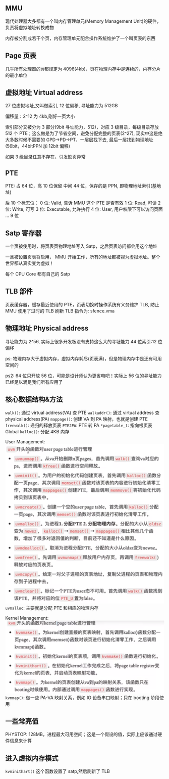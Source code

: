 ## MMU

现代处理器大多都有一个叫内存管理单元(Memory Management Unit)的硬件，负责将虚拟地址转换成物

内存被分割成若干个页，内存管理单元配合操作系统维护了一个叫页表的东西

## Page 页表

几乎所有处理器的`页`都规定为 4096(4kb)，页在物理内存中是连续的，内存分片的最小单位

## 虚拟地址 Virtual address

27 位虚拟地址,又叫做索引, 12 位偏移, 寻址能力为 512GB

偏移量：2^12 为 4kb,刚好一页大小

索引部分又被分为 3 部分(9bit 寻址能力，512)，对应 3 级目录，每级目录存放 512 个 PTE；这么做是为了节省空间，避免分配完整的页表(2^27), 现实中这是绝大多数时候不需要的
GPD->PD->PT，一层层找下去, 最后一层找到物理地址(56bit，44bitPPN 加 12bit 偏移)

如果 3 级目录任意不存在，引发缺页异常

## PTE

PTE: 占 64 位，高 10 位保留
中间 44 位，保存的是 PPN, 即物理地址索引(基地址)

后 10 个标志位：
0 位: Valid, 告诉 MMU 这个 PTE 是否有效
1 位: Read, 可读
2 位: Write, 可写
3 位: Executable, 允许执行
4 位: User, 用户权限下可以访问页面
...
9 位

## Satp 寄存器

一个页被使用时，将页表页物理地址写入 Satp，之后页表访问都会用这个地址

一旦被设置页表将启用， MMU 开始工作，所有的地址都被视为虚拟地址。整个世界都从真实变为虚拟！

每个 CPU Core 都有自己的 Satp

## TLB 部件

页表缓存器，缓存最近使用的 PTE，页表切换时操作系统有义务维护 TLB, 防止 MMU 使用了过时的 TLB
刷新 TLB 指令为: sfence.vma

## 物理地址 Physical address

寻址能力为 2^56, 实际上很多开发板没有支持这么大的寻址能力
44 位索引:12 位偏移

ps: 物理内存大于虚拟内存，虚拟内存耗尽(页表满)，但是物理内存中是还有可用空间的

ps2: 64 位只开放 56 位，可能是设计师认为更省电吧！实际上 56 位的寻址能力已经足以满足我们所有应用了

## 核心数据结构&方法

`walk()`: 通过 virtual address(VA) 查 PTE
`walkaddr()`: 通过 virtual address 查 physical address(PA)
`mappage()`: 创建 VA 到 PA 映射，也就是创建 PTE
`freewalk()`: 递归的释放页表
`PTE2PA`: PTE 转 PA
`*pagetable_t`: 指向根页表 Global
`kalloc()`: 分配 4KB 内存

User Management:
![对user page table管理的函数](image.png)
`uvmalloc`: 主要就是分配 PTE 和相应的物理内存

Kernel Management:
![对kernel page table管理的函数](image-1.png)
`kvmmap()`: 做一些 PA-VA 映射关系，例如 IO 设备串口映射；只在 booting 阶段使用

## 一些常亮值

PHYSTOP: 128MB，进程最大可用空间；这是一个假设的值，实际上应该通过硬件信息来计算

## 进入虚拟内存模式

`kvminithart()` 这个函数设置了 satp,然后刷新了 TLB
